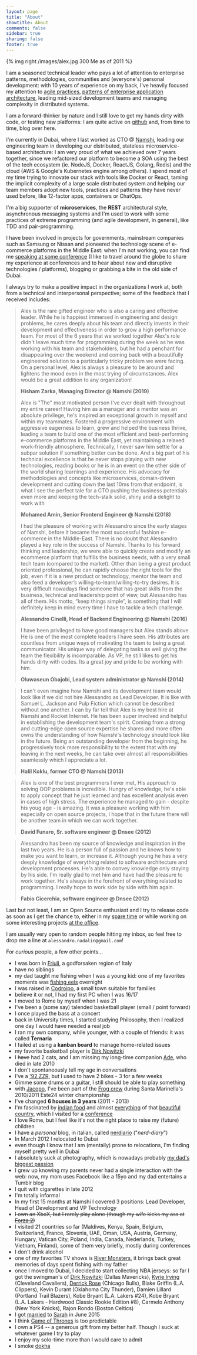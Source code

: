 ```yaml
---
layout: page
title: "About"
showtitle: About
comments: false
sidebar: true
sharing: false
footer: true
---
```


{% img right /images/alex.jpg 300 Me as of 2011 %}

I am a seasoned technical leader who pays a lot of attention
to enterprise patterns, methodologies, communities and (everyone's)
personal development: with 10 years of experience on my back, I've
heavily focused my attention to [agile practices](http://agilemanifesto.org/),
[patterns of enterprise application architecture](http://www.martinfowler.com/books/eaa.html),
leading mid-sized development teams and managing complexity in distributed systems.

I am a forward-thinker by nature and I still love to get my hands dirty with code, or testing new platforms: I am quite active on [github](https://github.com/odino) and, from time to time,
blog over here.

I'm currently in Dubai, where I last worked as CTO @ [Namshi](http://namshi.com), leading our engineering team in developing our distributed, stateless microservice-based architecture: I am very proud of what we achieved over 7 years together, since we refactored our platform to become a SOA using the best of the tech ecosystem (ie. NodeJS, Docker, ReactJS, Golang, Redis) and the cloud (AWS & Google's Kubernetes engine among others).
I spend most of my time trying to innovate our stack with tools like Docker or React, taming the implicit complexity of a large scale distributed system and helping our team members adopt new tools, practices and patterns they have never used before, like 12-factor apps, containers or ChatOps.

I'm a big supporter of **microservices**, the **REST** architectural style, asynchronous messaging systems and I'm used to work with some practices of extreme programming (and agile development, in general), like TDD and pair-programming.

I have been involved in projects for governments, mainstream companies
such as Samsung or Nissan and pioneered the technology scene of
e-commerce platforms in the Middle East: when I'm not working, you
can find me [speaking at some conference](/conferences/) (I like to travel around the
globe to share my experience at conferences and to hear about new and
disruptive technologies / platforms), blogging or grabbing a bite
in the old side of Dubai.

I always try to make a positive impact in the organizations I
work at, both from a technical and interpersonal perspective;
some of the feedback that I received includes:

> Alex is the rare gifted engineer who is also a caring and effective leader.
> While he is happiest immersed in engineering and design problems, he cares deeply about his team and directly invests in their development and effectiveness 
> in order to grow a high performance team.
> For most of the 6 years that we worked together Alex's role didn't leave much time for programming during the week as he was working with his team and 
> stakeholders, but he had a penchant for disappearing over the weekend and coming back with a beautifully engineered solution to a particularly tricky problem 
> we were facing.
> On a personal level, Alex is always a pleasure to be around and lightens the mood even in the most trying of circumstances. Alex would be a great addition to 
> any organization!
>
> **Hisham Zarka, Managing Director @ Namshi (2019)**
>
> Alex is "The" most motivated person I've ever dealt with throughout my entire career!
> Having him as a manager and a mentor was an absolute privilege, he's inspired an exceptional growth in myself and within my teammates.
> Fostered a progressive environment with aggressive eagerness to learn, grew and helped the business thrive, leading a team to build one of the most efficient and best-performing e-commerce platforms in the Middle East, yet maintaining a relaxed work-friendly atmosphere.
> Technically, I never saw him settle for a subpar solution if something better can be done. And a big part of his technical excellence is that he never stops playing with new technologies, reading books or he is in an event on the other side of the world sharing learnings and experience.
> His advocacy for methodologies and concepts like microservices, domain-driven development and cutting down the last 10ms from that endpoint, is what I see the perfect tale for a CTO pushing the business potentials even more and keeping the tech-stalk solid, shiny and a delight to work with
>
> **Mohamed Amin, Senior Frontend Engineer @ Namshi (2018)**
>
> I had the pleasure of working with Alessandro since the early stages of Namshi,
> before it became the most successful fashion e-commerce in the Middle-East.
> There is no doubt that Alessandro played a key role in the success of Namshi.
> Thanks to his forward thinking and leadership, we were able to quickly create
> and modify an ecommerce platform that fulfills the business needs, with a very
>  small tech team (compared to the market). Other than being a great product
> oriented professional, he can rapidly choose the right tools for the job,
> even if it is a new product or technology, mentor the team and also feed a
> developer’s willing-to-learn/willing-to-try desires.
> It is very difficult nowadays find someone that has great skills from the
> business, technical and leadership point of view, but Alessandro has all of
> them. His motto, “keep things simple”, is something that I will definitely
> keep in mind every time I have to tackle a tech challenge.
>
> **Alessandro Cinelli, Head of Backend Engineering @ Namshi (2016)**
>
> I have been privileged to have good managers but Alex stands above.
> He is one of the most complete leaders I have seen. His attributes
> are countless from unique ways of motivating the team to being a
> great communicator. His unique way of delegating tasks as well
> giving the team the flexibility is incomparable. As VP, he still
> likes to get his hands dirty with codes. Its a great joy and pride
> to be working with him.
>
> **Oluwaseun Obajobi, Lead system administrator @ Namshi (2014)**

> I can't even imagine how Namshi and its development team would look
> like if we did not hire Alessandro as Lead Developer.
> It is like with Samuel L. Jackson and Pulp Fiction which cannot
> be described without one another. I can by far tell that Alex is
> my best hire at Namshi and Rocket Internet. He has been super
> involved and helpful in establishing the development team's spirit.
> Coming from a strong and cutting-edge open source expertise he shares
> and more often owns the understanding of how Namshi's technology
> should look like in the future. Being an outstanding developer from
> the beginning, he progressively took more responsibility to the extent
> that with my leaving in the next weeks, he can take over almost all
> responsibilities seamlessly which I appreciate a lot.
>
> **Halil Koklu, former CTO @ Namshi (2013)**

> Alex is one of the best programmers I ever met, His approach to solving
> OOP problems is incredible. Hungry of knowledge, he's able to apply
> concept that he just learned and has excellent analysis even in cases
> of high stress.
> The experience he managed to gain - despite his youg age - is amazing.
> It was a pleasure working with him especially on open source projects,
> I hope that in  the future there will be another team in which we can work
> together.
>
> **David Funaro, Sr. software engineer @ Dnsee (2012)**

> Alessandro has been my source of knowledge and inspiration in the last
> two years. He is a person full of passion and he knows how to make you
> want to learn, or increase it.
> Although young he has a very deeply knowledge of everything related
> to software architecture and development processes. He's able to convey
> knowledge only staying by his side.
> I'm really glad to met him and have had the pleasure to work together.
> He's always in the forefront of everything related to programming.
> I really hope to work side by side with him again.
>
> **Fabio Cicerchia, software engineer @ Dnsee (2012)**

Last but not least, I am an Open Source enthusiast and I try to
release code as soon as I get the chance to, either in my
[spare time](https://github.com/odino) or while working on
some interesting projects [at the office](https://github.com/namshi).

I am usually very open to random people hitting my inbox, so feel
free to drop me a line at `alessandro.nadalin@gmail.com`!

For *curious* people, a few other points...

* I was born in
[Friuli](http://maps.google.com/maps?q=san+vito+al+tagliamento&hl=en&ll=45.912944,12.854004&spn=4.448731,10.821533&sll=41.89052,12.494249&sspn=0.594988,1.352692&vpsrc=6&hnear=San+Vito+al+Tagliamento+Pordenone,+Friuli-Venezia+Giulia,+Italy&t=m&z=7),
a godforsaken region of Italy
* have no siblings
* my dad taught me fishing when I was a young kid: one of my favorites moments was [fishing eels](http://www.chicagoreader.com/imager/eel/b/original/7916914/ea87/Key_Ingredient_1966.jpg) overnight
* I was raised in [Codroipo](http://en.wikipedia.org/wiki/Codroipo),
a small town suitable for families
* believe it or not, I had my first PC when I was 16/17
* I moved to Rome by myself when I was 21
* I've been a (some say) talended basketball player (small / point forward)
* I once played the bass at a concert
* back in University times, I started studying Philosophy, then I realized one day
I would have needed a real job
* I ran my own company, while younger, with a couple of friends: it was called
**Ternaria**
* I failed at using a **kanban board** to manage home-related issues
* my favorite basketball player is [Dirk Nowitzki](http://en.wikipedia.org/wiki/Dirk_Nowitzki)
* I ~~have~~ had 2 cats, and I am missing my long-time companion
[Ade](http://www.odino.org/201/il-buio-nell-anima), who died in late 2010
* I don't spontaneously tell my age in conversations
* I've a ['92 ZZR](http://a4.sphotos.ak.fbcdn.net/hphotos-ak-snc3/15331_1230037001690_1552073836_615791_859041_n.jpg), but I used to have 2 bikes - 3 for a few weeks
* Gimme some drums or a guitar, I still should be able to play something
* with [Jacopo](http://www.agiledevelopment.it/), I've been part of the
[Frog crew](http://a1.sphotos.ak.fbcdn.net/hphotos-ak-snc6/179422_1744393780288_1552073836_1746666_5292395_n.jpg) during Santa Marinella's 2010/2011 Este24 winter championship
* I've changed **6 houses in 3 years** (2011 - 2013)
* I'm fascinated by [indian food](http://a8.sphotos.ak.fbcdn.net/hphotos-ak-snc7/390052_2597546188565_1552073836_2665338_114963098_n.jpg) and almost
[everything](http://a3.sphotos.ak.fbcdn.net/hphotos-ak-snc7/319666_2596714327769_1552073836_2664926_1543548191_n.jpg)
of that [beautiful country](http://www.flickr.com/photos/alessandrolombardi/6438543299/in/set-72157628237175419),
which I visited for a [conference](http://2011.osidays.com/speakers)
* I love Rome, but I feel like it's not the right place to raise my (future) children
* I have a *personal* blog, in italian, called [nerdiario](http://www.nerdiario.it) ("*nerd-diary*")
* In March 2012 I relocated to Dubai
* even though I know that I am (mentally) prone to relocations, I'm finding myself pretty well in Dubai
* I absolutely suck at photography, which is nowadays probably [my dad's biggest passion](http://www.flickr.com/people/franconadalin59/)
* I grew up knowing my parents never had a single interaction with the web: now, my mom uses Facebook like a 15yo and my dad entertains a Tumblr blog
* I quit with cigarettes in late 2012
* I'm totally informal
* In my first 15 months at Namshi I covered 3 positions: Lead Developer, Head of Development and VP Technology
* ~~I own an XboX, but I rarely play alone (though my wife kicks my ass at [Forza 2](https://en.wikipedia.org/wiki/Forza_Motorsport_2))~~
* I visited 21 countries so far (Maldives, Kenya, Spain, Belgium, Switzerland, France, Slovenia, UAE, Oman, USA, Austria, Germany, Hungary, Vatican City, Poland, India, Canada, Nederlands, Turkey, Vietnam, Finland), some of them very briefly, mostly during conferences
* I don't drink alcohol
* one of my favorites TV shows is [River Monsters](http://en.wikipedia.org/wiki/River_Monsters), it brings back great memories of days spent fishing with my father
* once I moved to Dubai, I decided to start collecting NBA jerseys: so far I got the swingman's of [Dirk Nowitzki](http://en.wikipedia.org/wiki/Dirk_Nowitzki) (Dallas Mavericks), [Kyrie Irving](http://en.wikipedia.org/wiki/Kyrie_Irving) (Cleveland Cavaliers), [Derrick Rose](http://en.wikipedia.org/wiki/Derrick_Rose) (Chicago Bulls), Blake Griffin (L.A. Clippers), Kevin Durant (Oklahoma City Thunder), Damien Lillard (Portland Trail Blazers), Kobe Bryant (L.A. Lakers #24), Kobe Bryant (L.A. Lakers - Hardwood Classic Rookie Edition #8), Carmelo Anthony (New York Knicks), Rajon Rondo (Boston Celtics)
* I got [married](/married) to [Sarah](https://www.facebook.com/sarah.mujeeb) in June 2015
* I think [Game of Thrones](https://en.wikipedia.org/wiki/Game_of_Thrones) is too predictable
* I own a PS4 -- a generous gift from my better half. Though I suck at whatever game I try to play
* I enjoy my solo-time more than I would care to admit
* I smoke [dokha](https://en.wikipedia.org/wiki/Dokha)
